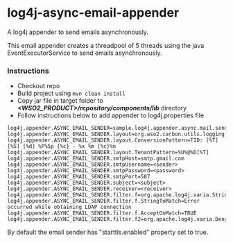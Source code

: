 # log4j-async-email-appender
A log4j appender to send emails asynchronously.

This email appender creates a threadpool of 5 threads using the java EventExecutorService to send emails asynchronously. 

### Instructions
* Checkout repo 
* Build project using `mvn clean install`
* Copy jar file in target folder to ***<WSO2_PRODUCT>/repository/components/lib*** directory
* Follow instructions below to add appender to log4j.properties file 

```
log4j.appender.ASYNC_EMAIL_SENDER=sample.log4j.appender.async.mail.sender.EmailAppender
log4j.appender.ASYNC_EMAIL_SENDER.layout=org.wso2.carbon.utils.logging.TenantAwarePatternLayout
log4j.appender.ASYNC_EMAIL_SENDER.layout.ConversionPattern=TID: [%T] [%S] [%d] %P%5p {%c} - %x %m {%c}%n
log4j.appender.ASYNC_EMAIL_SENDER.layout.TenantPattern=%U%@%D[%T]
log4j.appender.ASYNC_EMAIL_SENDER.smtpHost=smtp.gmail.com
log4j.appender.ASYNC_EMAIL_SENDER.smtpUsername=<sender>
log4j.appender.ASYNC_EMAIL_SENDER.smtpPassword=<password>
log4j.appender.ASYNC_EMAIL_SENDER.smtpPort=587
log4j.appender.ASYNC_EMAIL_SENDER.subject=<subject>
log4j.appender.ASYNC_EMAIL_SENDER.receiver=<receiver>
log4j.appender.ASYNC_EMAIL_SENDER.filter.f=org.apache.log4j.varia.StringMatchFilter
log4j.appender.ASYNC_EMAIL_SENDER.filter.f.StringToMatch=Error occurred while obtaining LDAP connection
log4j.appender.ASYNC_EMAIL_SENDER.filter.f.AcceptOnMatch=TRUE
log4j.appender.ASYNC_EMAIL_SENDER.filter.f2=org.apache.log4j.varia.DenyAllFilter
```
By default the email sender has "starttls.enabled" property set to true.

